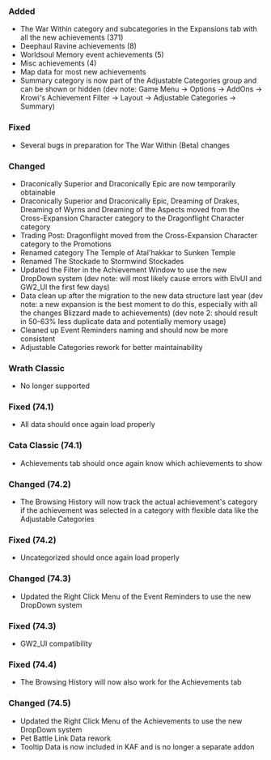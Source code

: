 ### Added
- The War Within category and subcategories in the Expansions tab with all the new achievements (371)
- Deephaul Ravine achievements (8)
- Worldsoul Memory event achievements (5)
- Misc achievements (4)
- Map data for most new achievements
- Summary category is now part of the Adjustable Categories group and can be shown or hidden (dev note: Game Menu -> Options -> AddOns -> Krowi's Achievement Filter -> Layout -> Adjustable Categories -> Summary)

### Fixed
- Several bugs in preparation for The War Within (Beta) changes

### Changed
- Draconically Superior and Draconically Epic are now temporarily obtainable
- Draconically Superior and Draconically Epic, Dreaming of Drakes, Dreaming of Wyrns and Dreaming of the Aspects moved from the Cross-Expansion Character category to the Dragonflight Character category
- Trading Post: Dragonflight moved from the Cross-Expansion Character category to the Promotions
- Renamed category The Temple of Atal'hakkar to Sunken Temple
- Renamed The Stockade to Stormwind Stockades
- Updated the Filter in the Achievement Window to use the new DropDown system (dev note: will most likely cause errors with ElvUI and GW2_UI the first few days)
- Data clean up after the migration to the new data structure last year (dev note: a new expansion is the best moment to do this, especially with all the changes Blizzard made to achievements) (dev note 2: should result in 50-63% less duplicate data and potentially memory usage)
- Cleaned up Event Reminders naming and should now be more consistent
- Adjustable Categories rework for better maintainability

### Wrath Classic
- No longer supported

### Fixed (74.1)
- All data should once again load properly

### Cata Classic (74.1)
- Achievements tab should once again know which achievements to show

### Changed (74.2)
- The Browsing History will now track the actual achievement's category if the achievement was selected in a category with flexible data like the Adjustable Categories

### Fixed (74.2)
- Uncategorized should once again load properly

### Changed (74.3)
- Updated the Right Click Menu of the Event Reminders to use the new DropDown system

### Fixed (74.3)
- GW2_UI compatibility

### Fixed (74.4)
- The Browsing History will now also work for the Achievements tab

### Changed (74.5)
- Updated the Right Click Menu of the Achievements to use the new DropDown system
- Pet Battle Link Data rework
- Tooltip Data is now included in KAF and is no longer a separate addon